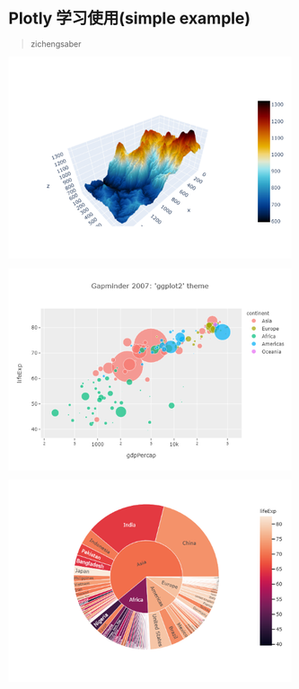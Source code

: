 # Plotly 学习使用(simple example)

> zichengsaber

![](images/3d-plot.png)

![](images/fig-ggplot2.png)

![](./images/lifeExp.png)

